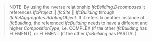 > NOTE&nbsp; By using the inverse relationship _IfcBuilding.Decomposes_ it references _IfcProject_ || _IfcSite_ || _IfcBuilding_ through _IfcRelAggregates.RelatingObject_. If it refers to another instance of _IfcBuilding_, the referenced _IfcBuilding_ needs to have a different and higher _CompositionType_, i.e. COMPLEX (if the other _IfcBuilding_ has ELEMENT), or ELEMENT (if the other _IfcBuilding_ has PARTIAL).